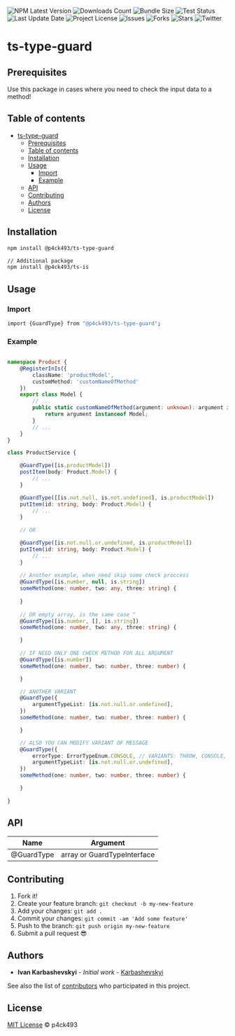 ![NPM Latest Version](https://img.shields.io/npm/v/@p4ck493/ts-type-guard)
![Downloads Count](https://img.shields.io/npm/dm/@p4ck493/ts-type-guard.svg)
![Bundle Size](https://packagephobia.now.sh/badge?p=@p4ck493/ts-type-guard)
![Test Status](https://img.shields.io/travis/p4ck493/ts-type-guard/main.svg)
![Last Update Date](https://img.shields.io/github/last-commit/p4ck493/ts-type-guard)
![Project License](https://img.shields.io/github/license/p4ck493/ts-type-guard)
![Issues](https://img.shields.io/github/issues/p4ck493/ts-type-guard)
![Forks](https://img.shields.io/github/forks/p4ck493/ts-type-guard)
![Stars](https://img.shields.io/github/stars/p4ck493/ts-type-guard)
![Twitter](https://img.shields.io/twitter/url?url=https%3A%2F%2Fgithub.com%2Fp4ck493%2Fts-type-guard)

# ts-type-guard

## Prerequisites

Use this package in cases where you need to check the input data to a method!


## Table of contents

- [ts-type-guard](#ts-type-guard)
    - [Prerequisites](#prerequisites)
    - [Table of contents](#table-of-contents)
    - [Installation](#installation)
    - [Usage](#usage)
        - [Import](#import)
        - [Example](#example)
    - [API](#api)
    - [Contributing](#contributing)
    - [Authors](#authors)
    - [License](#license)

## Installation

```sh
npm install @p4ck493/ts-type-guard

// Additional package
npm install @p4ck493/ts-is
```

## Usage

### Import

```sh
import {GuardType} from "@p4ck493/ts-type-guard";
```

### Example

```typescript

namespace Product {
    @RegisterInIs({
        className: 'productModel',
        customMethod: 'customNameOfMethod'
    })
    export class Model {
        // ...
        public static customNameOfMethod(argument: unknown): argument is Model {
            return argument instanceof Model;
        }
        // ...
    }
}

class ProductService {

    @GuardType([is.productModel])
    postItem(body: Product.Model) {
        // ...
    }

    @GuardType([[is.not.null, is.not.undefined], is.productModel])
    putItem(id: string, body: Product.Model) {
        // ...
    }
    
    // OR

    @GuardType([is.not.null.or.undefined, is.productModel])
    putItem(id: string, body: Product.Model) {
        // ...
    }
    
    // Another example, when need skip some check proccess
    @GuardType([is.number, null, is.string])
    someMethod(one: number, two: any, three: string) {
        
    }
    
    // OR empty array, is the same case ^
    @GuardType([is.number, [], is.string])
    someMethod(one: number, two: any, three: string) {

    }
    
    // IF NEED ONLY ONE CHECK METHOD FOR ALL ARGUMENT
    @GuardType([is.number])
    someMethod(one: number, two: number, three: number) {

    }

    // ANOTHER VARIANT
    @GuardType({
        argumentTypeList: [is.not.null.or.undefined],
    })
    someMethod(one: number, two: number, three: number) {

    }

    // ALSO YOU CAN MODIFY VARIANT OF MESSAGE
    @GuardType({
        errorType: ErrorTypeEnum.CONSOLE, // VARIANTS: THROW, CONSOLE, NONE
        argumentTypeList: [is.not.null.or.undefined],
    })
    someMethod(one: number, two: number, three: number) {

    }
    
}


```


## API 

| Name       | Argument                    |
|------------|-----------------------------|
| @GuardType | array or GuardTypeInterface |


## Contributing

[//]: # (Please read [CONTRIBUTING.md]&#40;CONTRIBUTING.md&#41; for details on our code of conduct, and the process for submitting pull requests to us.)

1. Fork it!
2. Create your feature branch: `git checkout -b my-new-feature`
3. Add your changes: `git add .`
4. Commit your changes: `git commit -am 'Add some feature'`
5. Push to the branch: `git push origin my-new-feature`
6. Submit a pull request 😎

## Authors

* **Ivan Karbashevskyi** - *Initial work* - [Karbashevskyi](https://github.com/Karbashevskyi)

See also the list of [contributors](https://github.com/p4ck493/ts-type-guard/contributors) who participated in this project.

## License

[MIT License](https://andreasonny.mit-license.org/2019) © p4ck493
